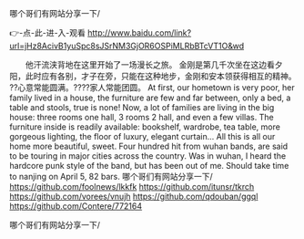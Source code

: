 
哪个哥们有网站分享一下/




👉-点-此-进-入-观看  http://www.baidu.com/link?url=jHz8AcivB1yuSpc8sJSrNM3GjOR6OSPiMLRbBTcVT1O&wd




　　他汗流浃背地在这里开始了一场漫长之旅。
金刚是第几千次坐在这边看夕阳，此时应有各别，才子在旁，只能在这种地步，金刚和安本领获得相互的精神。
??心意常能圆满。????家人常能团圆。
At first, our hometown is very poor, her family lived in a house, the furniture are few and far between, only a bed, a table and stools, true is none!
Now, a lot of families are living in the big house: three rooms one hall, 3 rooms 2 hall, and even a few villas.
The furniture inside is readily available: bookshelf, wardrobe, tea table, more gorgeous lighting, the floor of luxury, elegant curtain...
All this is all our home more beautiful, sweet.
Four hundred hit from wuhan bands, are said to be touring in major cities across the country.
Was in wuhan, I heard the hardcore punk style of the band, but has been out of me.
Should take time to nanjing on April 5, 82 bars.
哪个哥们有网站分享一下/ https://github.com/foolnews/lkkfk
https://github.com/itunsr/tkrch
https://github.com/vorees/vnujh
https://github.com/qdouban/ggql
https://github.com/Contere/772164





哪个哥们有网站分享一下/
